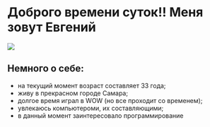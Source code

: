 # Доброго времени суток!! Меня зовут Евгений

![][def]


## Немного о себе:

- на текущий момент возраст составляет 33 года;
- живу в прекрасном городе Самара;
- долгое время играл в WOW (но все проходит со временем);
- увлекаюсь компьютероми, их составляющими;
- в данный момент заинтересовало программирование

[def]: https://vk.com/irbis230?z=photo120716585_456239182%2Falbum120716585_000%2Frev
